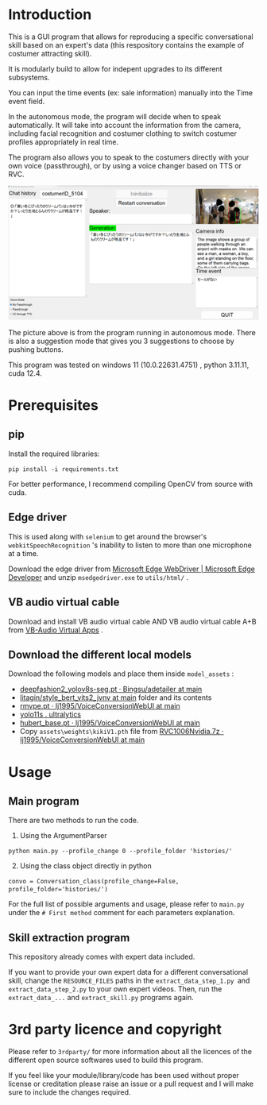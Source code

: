# Introduction

This is a GUI program that allows for reproducing a specific conversational skill based on an expert's data (this respository contains the example of costumer attracting skill).

It is modularly build to allow for indepent upgrades to its different subsystems.

You can input the time events (ex: sale information) manually into the Time event field.

In the autonomous mode, the program will decide when to speak automatically. It will take into account the information from the camera, including facial recognition and costumer clothing to switch costumer profiles appropriately in real time.

The program also allows you to speak to the costumers directly with your own voice (passthrough), or by using a voice changer based on TTS or RVC.

![alt text](img/3_gui.png)

The picture above is from the program running in autonomous mode. There is also a suggestion mode that gives you 3 suggestions to choose by pushing buttons.

This program was tested on windows 11 (10.0.22631.4751) , python 3.11.11, cuda 12.4.

# Prerequisites

## pip

Install the required libraries:

```
pip install -i requirements.txt
```

For better performance, I recommend compiling OpenCV from source with cuda.

## Edge driver

This is used along with `selenium` to get around the browser's `webkitSpeechRecognition` 's inability to listen to more than one microphone at a time.

Download the edge driver from [Microsoft Edge WebDriver | Microsoft Edge Developer](https://developer.microsoft.com/en-us/microsoft-edge/tools/webdriver/?cs=163218577&form=MA13LH#downloads) and unzip `msedgedriver.exe` to `utils/html/` .

## VB audio virtual cable

Download and install VB audio virtual cable AND VB audio virtual cable A+B from [VB-Audio Virtual Apps](https://vb-audio.com/Cable/) .

## Download the different local models

Download the following models and place them inside `model_assets` :

* [deepfashion2_yolov8s-seg.pt · Bingsu/adetailer at main](https://huggingface.co/Bingsu/adetailer/blob/main/deepfashion2_yolov8s-seg.pt)
* [litagin/style_bert_vits2_jvnv at main](https://huggingface.co/litagin/style_bert_vits2_jvnv/tree/main/jvnv-F1-jp) folder and its contents
* [rmvpe.pt · lj1995/VoiceConversionWebUI at main](https://huggingface.co/lj1995/VoiceConversionWebUI/blob/main/rmvpe.pt)
* [yolo11s . ultralytics](https://github.com/ultralytics/assets/releases/download/v8.3.0/yolo11s.pt)
* [hubert_base.pt · lj1995/VoiceConversionWebUI at main](https://huggingface.co/lj1995/VoiceConversionWebUI/blob/main/hubert_base.pt)
* Copy `assets\weights\kikiV1.pth` file from [RVC1006Nvidia.7z · lj1995/VoiceConversionWebUI at main](https://huggingface.co/lj1995/VoiceConversionWebUI/blob/main/RVC1006Nvidia.7z)

# Usage

## Main program

There are two methods to run the code.

1. Using the ArgumentParser

```
python main.py --profile_change 0 --profile_folder 'histories/'
```

2. Using the class object directly in python

```
convo = Conversation_class(profile_change=False, profile_folder='histories/')
```

For the full list of possible arguments and usage, please refer to `main.py` under the `# First method` comment for each parameters explanation.

## Skill extraction program

This repository already comes with expert data included.

If you want to provide your own expert data for a different conversational skill, change the `RESOURCE_FILES` paths in the  `extract_data_step_1.py `and `extract_data_step_2.py` to your own expert videos. Then, run the `extract_data_...` and `extract_skill.py` programs again.

# 3rd party licence and copyright

Please refer to `3rdparty/` for more information about all the licences of the different open source softwares used to build this program.

If you feel like your module/library/code has been used without proper license or creditation please raise an issue or a pull request and I will make sure to include the changes required.
